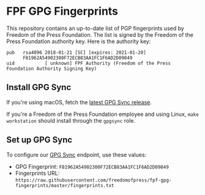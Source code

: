 # FPF GPG Fingerprints

This repository contains an up-to-date list of PGP fingerprints used by Freedom of the Press Foundation. The list is signed by the Freedom of the Press Foundation authority key. Here is the authority key:

```
pub   rsa4096 2018-01-21 [SC] [expires: 2021-01-20]
      F81962A54902300F72ECB83AA1FC1F6AD2D09049
uid           [ unknown] FPF Authority (Freedom of the Press Foundation Authority Signing Key)
```

## Install GPG Sync
If you're using macOS, fetch the [latest GPG Sync release](https://github.com/firstlookmedia/gpgsync/releases).

If you're a Freedom of the Press Foundation employee and using Linux, `make workstation` should install through the `gpgsync` role.

## Set up GPG Sync

To configure our [GPG Sync](https://github.com/firstlookmedia/gpgsync) endpoint, use these values:

* GPG Fingerprint: `F81962A54902300F72ECB83AA1FC1F6AD2D09049`
* Fingerprints URL: `https://raw.githubusercontent.com/freedomofpress/fpf-gpg-fingerprints/master/fingerprints.txt`